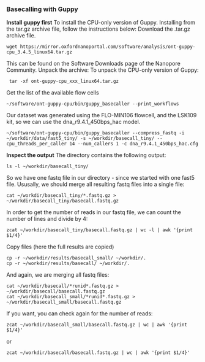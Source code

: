 ### Basecalling with Guppy
**Install guppy first**
To install the CPU-only version of Guppy.
Installing from the tar.gz archive file, follow the instructions below:
Download the .tar.gz archive file.
```
wget https://mirror.oxfordnanoportal.com/software/analysis/ont-guppy-cpu_3.4.5_linux64.tar.gz
```
This can be found on the Software Downloads page of the Nanopore Community.
Unpack the archive:
To unpack the CPU-only version of Guppy:
```
 tar -xf ont-guppy-cpu_xxx_linux64.tar.gz
```
Get the list of the available flow cells
```
~/software/ont-guppy-cpu/bin/guppy_basecaller --print_workflows
```
Our dataset was generated using the FLO-MIN106 flowcell, and the LSK109 kit, so we can use the dna_r9.4.1_450bps_hac model.
```
~/software/ont-guppy-cpu/bin/guppy_basecaller --compress_fastq -i ~/workdir/data/fast5_tiny/ -s ~/workdir/basecall_tiny/ --cpu_threads_per_caller 14 --num_callers 1 -c dna_r9.4.1_450bps_hac.cfg
```
**Inspect the output**
The directory contains the following output:
```
ls -l ~/workdir/basecall_tiny/
```
So we have one fastq file in our directory - since we started with one fast5 file. Ususally, we should merge all resulting fastq files into a single file:
```
cat ~/workdir/basecall_tiny/*.fastq.gz > ~/workdir/basecall_tiny/basecall.fastq.gz
```
In order to get the number of reads in our fastq file, we can count the number of lines and divide by 4:
```
zcat ~/workdir/basecall_tiny/basecall.fastq.gz | wc -l | awk '{print $1/4}'
```
Copy files (here the full results are copied)
```
cp -r ~/workdir/results/basecall_small/ ~/workdir/.
cp -r ~/workdir/results/basecall/ ~/workdir/.
```
And again, we are merging all fastq files:
```
cat ~/workdir/basecall/*runid*.fastq.gz > ~/workdir/basecall/basecall.fastq.gz
cat ~/workdir/basecall_small/*runid*.fastq.gz > ~/workdir/basecall_small/basecall.fastq.gz
```
If you want, you can check again for the number of reads:
```
zcat ~/workdir/basecall_small/basecall.fastq.gz | wc | awk '{print $1/4}'
```
or
```
zcat ~/workdir/basecall/basecall.fastq.gz | wc | awk '{print $1/4}'
```